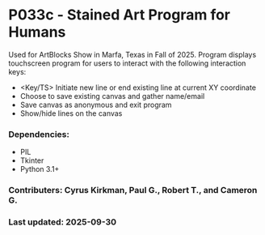 # P033c - Stained Art Program for Humans

Used for ArtBlocks Show in Marfa, Texas in Fall of 2025. Program displays
touchscreen program for users to interact with the following interaction keys:
- <Key/TS> Initiate new line or end existing line at current XY coordinate
- <Space>  Choose to save existing canvas and gather name/email
- <ESC>    Save canvas as anonymous and exit program
- <l>      Show/hide lines on the canvas

### Dependencies:
- PIL
- Tkinter
- Python 3.1+

### Contributers: Cyrus Kirkman, Paul G., Robert T., and Cameron G.

### Last updated: 2025-09-30
